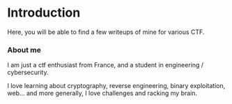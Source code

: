 # Introduction

Here, you will be able to find a few writeups of mine for various CTF.

### About me

I am just a ctf enthusiast from France, and a student in engineering / cybersecurity.

I love learning about cryptography, reverse engineering, binary exploitation, web... and more generally, I love challenges and racking my brain.
